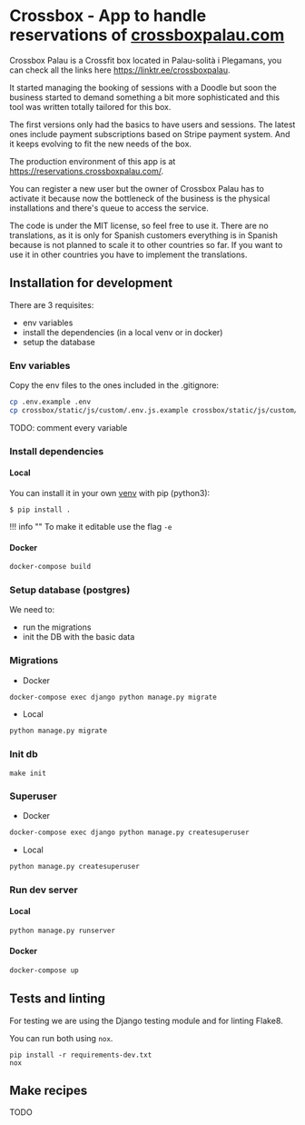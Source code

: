 # Crossbox - App to handle reservations of [crossboxpalau.com](https://www.crossboxpalau.com)

Crossbox Palau is a Crossfit box located in Palau-solità i Plegamans, you can check all the links here https://linktr.ee/crossboxpalau.

It started managing the booking of sessions with a Doodle but soon the business started to demand something a bit more sophisticated and this tool was written totally tailored for this box.

The first versions only had the basics to have users and sessions. The latest ones include payment subscriptions based on Stripe payment system. And it keeps evolving to fit the new needs of the box.

The production environment of this app is at https://reservations.crossboxpalau.com/.

You can register a new user but the owner of Crossbox Palau has to activate it because now the bottleneck of the business is the physical installations and there's queue to access the service.

The code is under the MIT license, so feel free to use it. There are no translations, as it is only for Spanish customers everything is in Spanish because is not planned to scale it to other countries so far. If you want to use it in other countries you have to implement the translations.

## Installation for development

There are 3 requisites:

- env variables
- install the dependencies (in a local venv or in docker)
- setup the database

### Env variables

Copy the env files to the ones included in the .gitignore:

```bash
cp .env.example .env
cp crossbox/static/js/custom/.env.js.example crossbox/static/js/custom/.env.js
```
TODO: comment every variable

### Install dependencies

#### Local

You can install it in your own [venv](https://docs.python.org/3/library/venv.html) with pip (python3):

```
$ pip install .
```

!!! info ""
    To make it editable use the flag `-e`

#### Docker

```bash
docker-compose build
```

### Setup database (postgres)

We need to:

- run the migrations
- init the DB with the basic data

### Migrations

- Docker
```bash
docker-compose exec django python manage.py migrate
```
- Local
```bash
python manage.py migrate
```

### Init db

```
make init
```

### Superuser
- Docker
```bash
docker-compose exec django python manage.py createsuperuser
```
- Local
```bash
python manage.py createsuperuser
```

### Run dev server

#### Local

```bash
python manage.py runserver
```

#### Docker

```bash
docker-compose up
```

## Tests and linting

For testing we are using the Django testing module and for linting Flake8.

You can run both using `nox`.

```
pip install -r requirements-dev.txt
nox
```

## Make recipes

TODO
